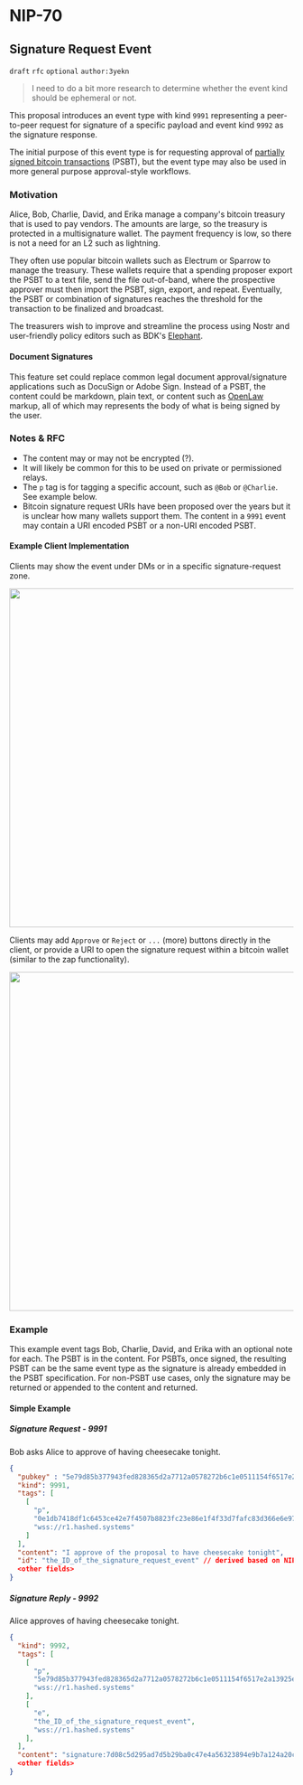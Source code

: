 NIP-70
======

Signature Request Event
-------------------

`draft` `rfc` `optional` `author:3yekn`

> I need to do a bit more research to determine whether the event kind should be ephemeral or not. 

This proposal introduces an event type with kind `9991` representing a peer-to-peer request for signature of a specific payload and event kind `9992` as the signature response.

The initial purpose of this event type is for requesting approval of [partially signed bitcoin transactions](https://river.com/learn/terms/p/partially-signed-bitcoin-transaction-psbt/) (PSBT), but the event type may also be used in more general purpose approval-style workflows.

### Motivation
Alice, Bob, Charlie, David, and Erika manage a company's bitcoin treasury that is used to pay vendors. The amounts are large, so the treasury is protected in a multisignature wallet. The payment frequency is low, so there is not a need for an L2 such as lightning. 

They often use popular bitcoin wallets such as Electrum or Sparrow to manage the treasury. These wallets require that a spending proposer export the PSBT to a text file, send the file out-of-band, where the prospective approver must then import the PSBT, sign, export, and repeat. Eventually, the PSBT or combination of signatures reaches the threshold for the transaction to be finalized and broadcast.

The treasurers wish to improve and streamline the process using Nostr and user-friendly policy editors such as BDK's [Elephant](https://github.com/bitcoindevkit/elephant). 

#### Document Signatures
This feature set could replace common legal document approval/signature applications such as DocuSign or Adobe Sign. Instead of a PSBT, the content could be markdown, plain text, or content such as [OpenLaw](https://docs.openlaw.io/) markup, all of which may represents the body of what is being signed by the user. 

### Notes & RFC
- The content may or may not be encrypted (?).
- It will likely be common for this to be used on private or permissioned relays.
- The `p` tag is for tagging a specific account, such as `@Bob` or `@Charlie`. See example below.
- Bitcoin signature request URIs have been proposed over the years but it is unclear how many wallets support them. The content in a `9991` event may contain a URI encoded PSBT or a non-URI encoded PSBT.

#### Example Client Implementation
Clients may show the event under DMs or in a specific signature-request zone.

<img src="https://user-images.githubusercontent.com/32852271/219762673-3ff42c16-15b6-415b-80a5-05f9502e3184.png" width="600"/>

Clients may add `Approve` or `Reject` or `...` (more) buttons directly in the client, or provide a URI to open the signature request within a bitcoin wallet (similar to the zap functionality).

<img src="https://user-images.githubusercontent.com/32852271/219763472-0f390678-2545-457a-92e6-12bbd2275996.png" width="600"/>

### Example
This example event tags Bob, Charlie, David, and Erika with an optional note for each. The PSBT is in the content. For PSBTs, once signed, the resulting PSBT can be the same event type as the signature is already embedded in the PSBT specification. For non-PSBT use cases, only the signature may be returned or appended to the content and returned.

#### Simple Example
##### Signature Request - 9991
Bob asks Alice to approve of having cheesecake tonight.
```json
{
  "pubkey" : "5e79d85b377943fed828365d2a7712a0578272b6c1e0511154f6517e2a13925e", // bob 
  "kind": 9991,
  "tags": [
    [
      "p",
      "0e1db7418df1c6453ce42e7f4507b8823fc23e86e1f4f33d7fafc83d366e6e97", // alice
      "wss://r1.hashed.systems"
    ]
  ],
  "content": "I approve of the proposal to have cheesecake tonight",
  "id": "the_ID_of_the_signature_request_event" // derived based on NIP-01
  <other fields>
}
```

##### Signature Reply - 9992
Alice approves of having cheesecake tonight.
```json
{
  "kind": 9992,
  "tags": [
    [
      "p",
      "5e79d85b377943fed828365d2a7712a0578272b6c1e0511154f6517e2a13925e",
      "wss://r1.hashed.systems"
    ],
    [
      "e",
      "the_ID_of_the_signature_request_event",
      "wss://r1.hashed.systems"
    ],
  ],
  "content": "signature:7d08c5d295ad7d5b29ba0c47e4a56323894e9b7a124a20ca59917428001b5b485d1aab20f58353b7a7e64be562d3ac5f458cc07dfe297d1850d4a5f4c18d6308&notes=sure thing",
  <other fields>
}
```


